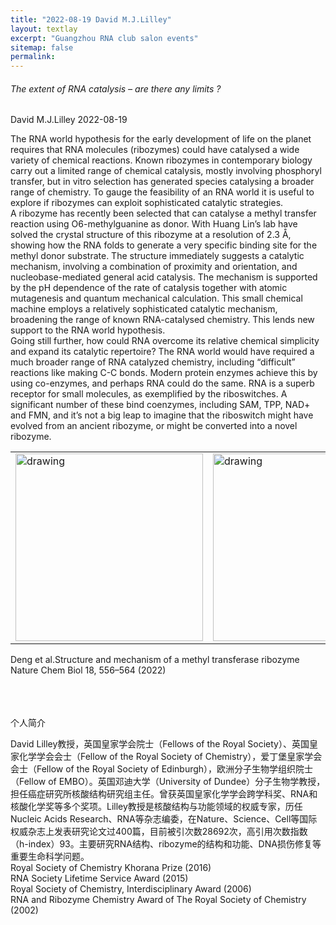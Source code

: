 ```yaml
---
title: "2022-08-19 David M.J.Lilley"
layout: textlay
excerpt: "Guangzhou RNA club salon events"
sitemap: false
permalink: 
---
```


<html lang="">
<head>
<meta charset="utf-8">
<meta name="viewport" content="width=device-width, initial-scale=1.0, maximum-scale=1.0, user-scalable=no">

</head>
<div class="wrapper row2">
  <section class="hoc container clear"> 

  <div class="sectiontitle">
      <h6 class="heading"> The extent of RNA catalysis – are there any limits ?</h6>
      <p class="nospace font-xs">David M.J.Lilley  2022-08-19</p>
    </div>
  <div class="details">
    <div>
      <p>The RNA world hypothesis for the early development of life on the planet requires that RNA molecules (ribozymes) could have catalysed a wide variety of chemical reactions. Known ribozymes in contemporary biology carry out a limited range of chemical catalysis, mostly involving phosphoryl transfer, but in vitro selection has generated species catalysing a broader range of chemistry. To gauge the feasibility of an RNA world it is useful to explore if ribozymes can exploit sophisticated catalytic strategies.<br> 
      A ribozyme has recently been selected that can catalyse a methyl transfer reaction using O6-methylguanine as donor. With Huang Lin’s lab have solved the crystal structure of this ribozyme at a resolution of 2.3 Å, showing how the RNA folds to generate a very specific binding site for the methyl donor substrate. The structure immediately suggests a catalytic mechanism, involving a combination of proximity and orientation, and nucleobase-mediated general acid catalysis. The mechanism is supported by the pH dependence of the rate of catalysis together with atomic mutagenesis and quantum mechanical calculation. This small chemical machine employs a relatively sophisticated catalytic mechanism, broadening the range of known RNA-catalysed chemistry. This lends new support to the RNA world hypothesis.<br>
      Going still further, how could RNA overcome its relative chemical simplicity and expand its catalytic repertoire? The RNA world would have required a much broader range of RNA catalyzed chemistry, including “difficult” reactions like making C-C bonds. Modern protein enzymes achieve this by using co-enzymes, and perhaps RNA could do the same. RNA is a superb receptor for small molecules, as exemplified by the riboswitches. A significant number of these bind coenzymes, including SAM, TPP, NAD+ and FMN, and it’s not a big leap to imagine that the riboswitch might have evolved from an ancient ribozyme, or might be converted into a novel ribozyme. 
      </p>
      <table><tr>
      <td><img src="{{ site.url }}{{ site.baseurl }}/images/newspic/David220819-1.png" alt="drawing" style="height:300px;display:block;margin:0 auto;"></td>
      <td><img src="{{ site.url }}{{ site.baseurl }}/images/newspic/David220819-2.png" alt="drawing" style="height:300px;display:block;margin:0 auto;"></td>
      </tr></table>
      <p class="nospace font-xs">Deng et al.Structure and mechanism of a methyl transferase ribozyme Nature Chem Biol 18, 556–564 (2022)</p>
      
  </div>
</div>
  <div class="details">
    <br><br><br>
    <h7 class="heading"> 个人简介</h7>
    <p>David Lilley教授，英国皇家学会院士（Fellows of the Royal Society）、英国皇家化学学会会士（Fellow of the Royal Society of Chemistry），爱丁堡皇家学会会士（Fellow of the Royal Society of Edinburgh），欧洲分子生物学组织院士（Fellow of EMBO）。英国邓迪大学（University of Dundee）分子生物学教授，担任癌症研究所核酸结构研究组主任。曾获英国皇家化学学会跨学科奖、RNA和核酸化学奖等多个奖项。Lilley教授是核酸结构与功能领域的权威专家，历任Nucleic Acids Research、RNA等杂志编委，在Nature、Science、Cell等国际权威杂志上发表研究论文过400篇，目前被引次数28692次，高引用次数指数（h-index）93。主要研究RNA结构、ribozyme的结构和功能、DNA损伤修复等重要生命科学问题。<br>
    Royal Society of Chemistry Khorana Prize (2016)<br>
    RNA Society Lifetime Service Award (2015)<br>
    Royal Society of Chemistry, Interdisciplinary Award (2006)<br>
   RNA and Ribozyme Chemistry Award of The Royal Society of Chemistry (2002)</p>
  </div>

  </section>
  </div>

<html>
